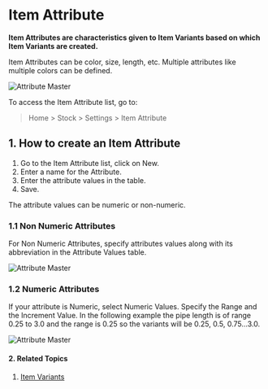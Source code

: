 
# Item Attribute



**Item Attributes are characteristics given to Item Variants based on which Item Variants are created.**


Item Attributes can be color, size, length, etc. Multiple attributes like multiple colors can be defined.


![Attribute Master](/files/item-attribute.png)


To access the Item Attribute list, go to:


> Home > Stock > Settings > Item Attribute


## 1. How to create an Item Attribute


1. Go to the Item Attribute list, click on New.
2. Enter a name for the Attribute.
3. Enter the attribute values in the table.
4. Save.


The attribute values can be numeric or non-numeric.


### 1.1 Non Numeric Attributes


For Non Numeric Attributes, specify attributes values along with its abbreviation in the Attribute Values table.


![Attribute Master](/files/item-attribute-non-numeric.png)


### 1.2 Numeric Attributes


If your attribute is Numeric, select Numeric Values. Specify the Range and the Increment Value. In the following example the pipe length is of range 0.25 to 3.0 and the range is 0.25 so the variants will be 0.25, 0.5, 0.75...3.0.


![Attribute Master](/files/item-attribute-numeric.png)


#### 2. Related Topics


1. [Item Variants](/docs/en/stock/item-variants)




